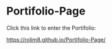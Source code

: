 # Portifolio-Page

Click this link to enter the Portifolio:

https://rolim8.github.io/Portifolio-Page/
